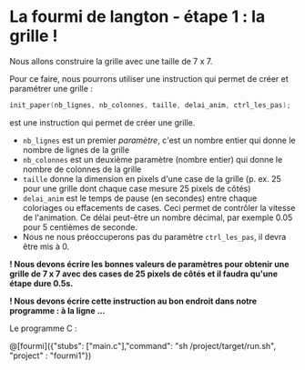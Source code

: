 # La fourmi de langton - étape 1 : la grille !

Nous allons construire la grille avec une taille de 7 x 7.

Pour ce faire, nous pourrons utiliser une instruction qui permet de créer et paramétrer une grille :

```C
init_paper(nb_lignes, nb_colonnes, taille, delai_anim, ctrl_les_pas); 
```
est une instruction qui permet de créer une grille.

- `nb_lignes` est un premier *paramètre*, c'est un nombre entier qui donne le nombre de lignes de la grille
- `nb_colonnes` est un deuxième paramètre (nombre entier) qui donne le nombre de colonnes de la grille 
- `taille` donne la dimension en pixels d'une case de la grille (p. ex. 25 pour une grille dont chaque case mesure 25 pixels de côtés)
-  `delai_anim` est le temps de pause (en secondes) entre chaque coloriages ou effacements de cases. Ceci permet de contrôler la vitesse de l'animation. Ce délai peut-être un nombre décimal, par exemple 0.05 pour 5 centièmes de seconde.
-  Nous ne nous préoccuperons pas du paramètre `ctrl_les_pas`, il devra être mis à 0.

**! Nous devons écrire les bonnes valeurs de paramètres pour obtenir une grille de 7 x 7 avec des cases de 25 pixels de côtés et il faudra qu'une étape dure 0.5s.**

**! Nous devons écrire cette instruction au bon endroit dans notre programme : à la ligne ...**

Le programme C :

@[fourmi]({"stubs": ["main.c"],"command": "sh /project/target/run.sh", "project" : "fourmi1"})
